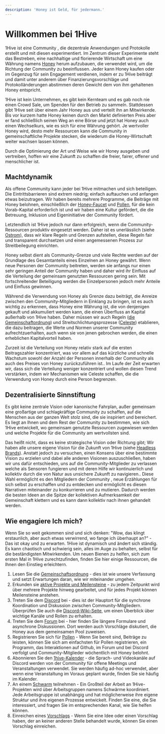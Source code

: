 ```yaml
---
description: 'Honey ist Geld, für jedermann.'
---
```


# Willkommen bei 1Hive

1Hive ist eine Community , die dezentrale Anwendungen und Protokolle erstellt und mit diesen experimentiert. Im Zentrum dieser Experimente steht das Bestreben, eine nachhaltige und florierende Wirtschaft um eine Währung namens [Honey](projects/honey/) herum aufzubauen, die verwendet wird, um die Richtung der Community zu beeinflussen. Jeder kann Honey kaufen oder im Gegenzug für sein Engagement verdienen, indem er zu 1Hive beiträgt und damit unter anderem über Finanzierungsvorschläge und Protokolländerungen abstimmen deren Gewicht dem von ihm gehaltenen Honey entspricht.  


1Hive ist kein Unternehmen, es gibt kein Kernteam und es gab noch nie einen Crowd Sale, um Spenden für den Betrieb zu sammeln. Stattdessen gibt 1Hive seit über einem Jahr Honey aus und verteilt ihn an Mitwirkende. Bis vor kurzem hatte Honey keinen durch den Markt definierten Preis aber er fand schließlich seinen Weg an eine Börse und jetzt hat Honey auch einen Wechselkurs, wie es sich für eine Währung gehört. Je wertvoller Honey wird, desto mehr Ressourcen kann die Community in gemeinschaftliche Projekte stecken, die wiederum die Honey-Wirtschaft weiter wachsen lassen können.

Durch die Optimierung der Art und Weise wie wir Honey ausgeben und vertreiben, hoffen wir eine Zukunft zu schaffen die freier, fairer, offener und menschlicher ist.‌

## Machtdynamik

Als offene Community kann jeder bei 1Hive mitmachen und sich beteiligen. Die Eintrittsbarrieren sind extrem niedrig; einfach auftauchen und anfangen etwas beizutragen. Wir haben bereits mehrere Programme, die Beiträge mit Honey belohnen, einschließlich der [Honey-Faucet](https://faucet.honey.org) und [Pollen](getting-started/pollen.md), für die kein Vorab-Kapital erforderlich ist und wir haben eine Kultur gefördert, die die Betreuung, Inklusion und Eigeninitiative der Community fördert.  


Letztendlich ist 1Hive jedoch nur dann erfolgreich, wenn die Community-Ressourcen produktiv eingesetzt werden. Daher ist es unerlässlich \(siehe [Ostrom](https://www.onthecommons.org/magazine/elinor-ostroms-8-principles-managing-commmons)\), dass wir klare Regeln und Grenzen aufstellen, diese Regeln fair und transparent durchsetzen und einen angemessenen Prozess zur Streitbeilegung einrichten.  


Honey selbst dient als Community-Grenze und viele Rechte werden auf der Grundlage des Gesamtanteils eines Einzelnen an Honey gewährt. Wenn neue Personen der Community beitreten, werden sie anfangs nur einen sehr geringen Anteil  der Community haben und daher wird ihr Einfluss auf die Verteilung der gemeinsam genutzten Ressourcen gering sein. Mit fortschreitender Beteiligung werden die Einzelpersonen jedoch mehr Anteile und Einfluss gewinnen.  


Während die Verwendung von Honey als Grenze dazu beiträgt, die Anreize zwischen den Community-Mitgliedern in Einklang zu bringen, ist es auch wichtig zu erkennen, dass Honey eine Währung ist, die von denjenigen gekauft und akkumuliert werden kann, die einen Überfluss an Kapital außerhalb von 1Hive haben. Daher müssen wir auch Regeln \([die Gemeinschaftordnung](community-covenant.md)\) und Streitschlichtungsprozesse \([Celeste](community/swarms/celeste.md)\) etablieren, die dazu beitragen, die Werte und Normen unserer Community  aufrechtzuerhalten, auch wenn sie von jenen gebrochen werden, die einen erheblichen Kapitalvorteil haben.  


Zurzeit ist die Verteilung von Honey relativ stark auf die ersten Beitragszahler konzentriert, was vor allem auf das kürzliche und schnelle Wachstum sowohl der Anzahl der Personen innerhalb der Community als auch des Preises von Honey zurückzuführen ist.. Im Laufe der Zeit erwarten wir, dass sich die Verteilung weniger konzentriert und wollen diesen Trend verstärken, indem wir Mechanismen wie Celeste schaffen, die die Verwendung von Honey durch eine Person begrenzen.

## Dezentralisierte Sinnstiftung

Es gibt keine zentrale Vision oder kanonische Fahrplan, außer gemeinsam eine großartige und schlagkräftige Community zu schaffen, auf die Menschen aus der ganzen Welt stolz sind, die sie inspiriert und bereichert. Es liegt an Ihnen und dem Rest der Community zu bestimmen, wie sich 1Hive entwickelt, wo gemeinsam genutzte Ressourcen zugewiesen werden und welche Projekte für die Community am wertvollsten sind.

  
Das heißt nicht, dass es keine strategische Vision oder Richtung gibt; Wir haben alle unsere eigene Vision für die Zukunft von 1Hive \(siehe [Headless Brands](https://otherinter.net/web3/headless-brands/)\). Anstatt jedoch zu versuchen, einen Konsens über eine bestimmte Vision zu erzielen und dabei alle anderen Visionen auszuschließen, haben wir uns dafür entschieden,  uns auf die Community-Mitglieder zu verlassen welche als Sensoren fungieren und mit deren Hilfe wir kontinuierlich und kollektiv durch die von Natur aus unsichere Zukunft zu navigieren.. Diese Wahl ermöglicht es den Mitgliedern der Community , neue Erzählungen für sich selbst zu erschaffen und zu entdecken und ermöglicht es diesen Narrativen miteinander zu konkurrieren und zu mutieren. Dadurch werden die besten Ideen an die Spitze der kollektiven Aufmerksamkeit der Gemeinschaft klettern und es kann dann kollektiv nach ihnen gehandelt werden.

## Wie engagiere Ich mich?

Wenn Sie so weit gekommen sind und sich denken: "Wow, das klingt erstaunlich, aber auch etwas verwirrend, wo fange ich überhaupt an?" - Das ist okay und zu erwarten. 1Hive ist dynamisch und ändert sich ständig. Es kann chaotisch und schwierig sein, alles im Auge zu behalten, selbst für die beständigsten Mitwirkenden. Um neuen Bienen zu helfen, sich zum ersten Mal in 1Hive zurechtzufinden, finden Sie hier einige Ressourcen, die Ihnen den Einstieg erleichtern.

1. Lesen Sie die [Gemeinschaftsordnung](community-covenant.md) - dies ist wie unsere Verfassung und setzt Erwartungen daran, wie wir miteinander umgehen.
2. Erkunden sie [aktive Projekte und Meilensteine](projects/milestones.md) - zu jedem Zeitpunkt wird über mehrere Projekte hinweg gearbeitet, und für jedes Projekt können Meilensteine anstehen.
3. Treten Sie dem [Discord](%20https://discord.com/invite/qPa4h5w) bei - dies ist der Hauptort für die synchrone Koordination und Diskussion zwischen Community-Mitgliedern. Überprüfen Sie auch die [Discord-Wiki-Seite,](getting-started/discord/) um einen Überblick über wichtige Kanäle und Rollen zu erhalten.
4. Treten Sie dem [Forum](https://forum.1hive.org/) bei - hier finden Sie längere Formulare und asynchrone Diskussionen. Dort werden auch Vorschläge diskutiert, die Honey aus dem gemeinsamen Pool zuweisen.
5. Registrieren Sie sich für [Pollen](getting-started/pollen.md) - Wenn Sie bereit sind, Beiträge zu leisten, können Sie sich am einfachsten für Pollen registrieren, ein Programm, das Interaktionen auf Github, im Forum und bei Discord verfolgt und Community-Mitglieder wöchentlich mit Honey belohnt.
6. Abonnieren Sie den [1hive-Kalender](getting-started/calendar.md) - die Sprach- und Videokanäle auf Discord werden von der Community für offene Meetings und Veranstaltungen verwendet. Sie werden häufig ad-hoc verwendet, aber wenn eine Veranstaltung im Voraus geplant wurde, finden Sie sie häufig im Kalender.
7. An einem [Schwarm](community/swarms/) teilnehmen - Ein Großteil der Arbeit an 1Hive-Projekten wird über Arbeitsgruppen namens Schwärme koordiniert. Jede Arbeitsgruppe ist unabhängig und hat möglicherweise ihre eigene Struktur und ihre eigenen Prozesse entwickelt. Finden Sie eine, die Sie interessiert, und fragen Sie im entsprechenden Kanal, wie Sie helfen können.
8. Einreichen eines [Vorschlags](projects/honey/participation.md) - Wenn Sie eine Idee oder einen Vorschlag haben, der an keiner anderen Stelle behandelt wurde, können Sie einen Vorschlag einreichen.

